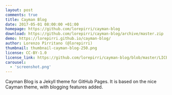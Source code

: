 ```yaml
---
layout: post
comments: true
title: Cayman Blog
date: 2017-05-01 08:00:00 +01:00
homepage: https://github.com/lorepirri/cayman-blog
download: https://github.com/lorepirri/cayman-blog/archive/master.zip
demo: https://lorepirri.github.io/cayman-blog/
author: Lorenzo Pirritano (@lorepirri)
thumbnail: thumbnail-cayman-blog-250.png
license: CC-BY-1.0
license_link: https://github.com/lorepirri/cayman-blog/blob/master/LICENSE
carousel:
  - 'screenshot.png'
---
```


Cayman Blog is a Jekyll theme for GitHub Pages. It is based on the nice Cayman theme, with blogging features added.
